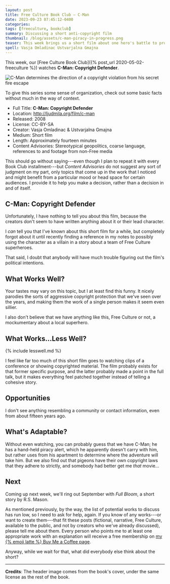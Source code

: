 ```yaml
---
layout: post
title: Free Culture Book Club — C-Man
date: 2023-09-23 07:45:12-0400
categories:
tags: [freeculture, bookclub]
summary: Discussing a short anti-copyright film
thumbnail: /blog/assets/c-man-piracy-in-progress.png
teaser: This week brings us a short film about one hero's battle to protect copyright and the corporate way.
spell: Vasja Omladinac Ustvarjalna Gmajna
---
```


This week, our [Free Culture Book Club]({% post_url 2020-05-02-freeculture %}) watches **C-Man:  Copyright Defender**.

![C-Man determines the direction of a copyright violation from his secret fire escape](/blog/assets/c-man-piracy-in-progress.png "Time for a gritty, multiverse-spanning reboot, yet?")

To give this series some sense of organization, check out some basic facts without much in the way of context.

 * Full Title:  **C-Man:  Copyright Defender**
 * Location:  <http://ljudmila.org/film/c-man>
 * Released:  2008
 * License:  CC-BY-SA
 * Creator:  Vasja Omladinac & Ustvarjalna Gmajna
 * Medium:  Short film
 * Length:  Approximately fourteen minutes
 * Content Advisories:  Stereotypical geopolitics, coarse language, references to and footage from non-Free media

This should go without saying---even though I plan to repeat it with every Book Club installment---but *Content Advisories* do not suggest any sort of judgment on my part, only topics that come up in the work that I noticed and might benefit from a particular mood or head space for certain audiences.  I provide it to help you make a decision, rather than a decision in and of itself.

## C-Man:  Copyright Defender

Unfortunately, I have nothing to tell you about this film, because the creators don't seem to have written anything about it or their lead character.

I *can* tell you that I've known about this short film for a while, but completely forgot about it until recently finding a reference in my notes to possibly using the character as a villain in a story about a team of Free Culture superheroes.

That said, I doubt that anybody will have much trouble figuring out the film's political intentions.

## What Works Well?

Your tastes may vary on this topic, but I at least find this funny.  It nicely parodies the sorts of aggressive copyright protection that we've seen over the years, and making them the work of a single person makes it seem even sillier.

I also don't believe that we have anything like this, Free Culture or not, a mockumentary about a local superhero.

## What Works...Less Well?

{% include lesswell.md %}

I feel like far too much of this short film goes to watching clips of a conference or showing copyrighted material.  The film probably exists for that former specific purpose, and the latter probably made a point in the full talk, but it makes everything feel patched together instead of telling a cohesive story.

## Opportunities

I don't see anything resembling a community or contact information, even from about fifteen years ago.

## What's Adaptable?

Without even watching, you can probably guess that we have C-Man; he has a hand-held piracy alert, which he apparently doesn't carry with him, but rather uses from his apartment to determine where the adventure will take him.  But we also find out that pigeons have their own copyright laws that they adhere to strictly, and somebody had better get me *that* movie...

## Next

Coming up next week, we'll ring out September with *Full Bloom*, a short story by R.S. Mason.

As mentioned previously, by the way, the list of potential works to discuss has run low, so I need to ask for help, again.  If you know of any works---or want to create them---that fit these posts (fictional, narrative, Free Culture, available to the public, and not by creators who we've already discussed), please tell me about them.  Every person who points me to at least one appropriate work with an explanation will receive a free membership on [my {% emoji latte %} Buy Me a Coffee page](https://buymeacoffee.com/jcolag).

Anyway, while we wait for that, what did everybody else think about the short?

* * *

**Credits**:  The header image comes from the book's cover, under the same license as the rest of the book.
